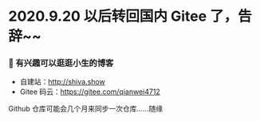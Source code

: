 # 2020.9.20 以后转回国内 Gitee 了，告辞~~

### 🌱 有兴趣可以逛逛小生的博客

 - 自建站：<a href="http://shiva.show/" target="_blank">http://shiva.show</a>
 - Gitee 码云：<a href="https://gitee.com/qianwei4712" target="_blank">https://gitee.com/qianwei4712</a> 

Github 仓库可能会几个月来同步一次仓库......随缘
